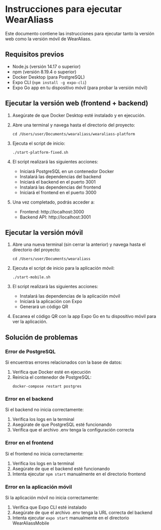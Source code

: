 # Instrucciones para ejecutar WearAliass

Este documento contiene las instrucciones para ejecutar tanto la versión web como la versión móvil de WearAliass.

## Requisitos previos

- Node.js (versión 14.17 o superior)
- npm (versión 8.19.4 o superior)
- Docker Desktop (para PostgreSQL)
- Expo CLI (`npm install -g expo-cli`)
- Expo Go app en tu dispositivo móvil (para probar la versión móvil)

## Ejecutar la versión web (frontend + backend)

1. Asegúrate de que Docker Desktop esté instalado y en ejecución.
2. Abre una terminal y navega hasta el directorio del proyecto:
   ```
   cd /Users/user/Documents/wearaliass/wearaliass-platform
   ```
3. Ejecuta el script de inicio:
   ```
   ./start-platform-fixed.sh
   ```
4. El script realizará las siguientes acciones:
   - Iniciará PostgreSQL en un contenedor Docker
   - Instalará las dependencias del backend
   - Iniciará el backend en el puerto 3001
   - Instalará las dependencias del frontend
   - Iniciará el frontend en el puerto 3000

5. Una vez completado, podrás acceder a:
   - Frontend: http://localhost:3000
   - Backend API: http://localhost:3001

## Ejecutar la versión móvil

1. Abre una nueva terminal (sin cerrar la anterior) y navega hasta el directorio del proyecto:
   ```
   cd /Users/user/Documents/wearaliass
   ```
2. Ejecuta el script de inicio para la aplicación móvil:
   ```
   ./start-mobile.sh
   ```
3. El script realizará las siguientes acciones:
   - Instalará las dependencias de la aplicación móvil
   - Iniciará la aplicación con Expo
   - Generará un código QR

4. Escanea el código QR con la app Expo Go en tu dispositivo móvil para ver la aplicación.

## Solución de problemas

### Error de PostgreSQL
Si encuentras errores relacionados con la base de datos:
1. Verifica que Docker esté en ejecución
2. Reinicia el contenedor de PostgreSQL:
   ```
   docker-compose restart postgres
   ```

### Error en el backend
Si el backend no inicia correctamente:
1. Verifica los logs en la terminal
2. Asegúrate de que PostgreSQL esté funcionando
3. Verifica que el archivo .env tenga la configuración correcta

### Error en el frontend
Si el frontend no inicia correctamente:
1. Verifica los logs en la terminal
2. Asegúrate de que el backend esté funcionando
3. Intenta ejecutar `npm start` manualmente en el directorio frontend

### Error en la aplicación móvil
Si la aplicación móvil no inicia correctamente:
1. Verifica que Expo CLI esté instalado
2. Asegúrate de que el archivo .env tenga la URL correcta del backend
3. Intenta ejecutar `expo start` manualmente en el directorio WearAliassMobile